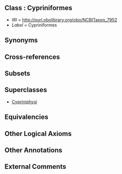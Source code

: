 
## Class : Cypriniformes

 * *IRI* = http://purl.obolibrary.org/obo/NCBITaxon_7952
 * *Label* = Cypriniformes

## Synonyms


## Cross-references


## Subsets


## Superclasses

 * [Cypriniphysi](../../NCBITaxon/27/NCBITaxon_186627.md)

## Equivalencies


## Other Logical Axioms


## Other Annotations


## External Comments

